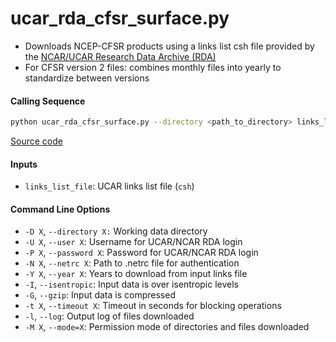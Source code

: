 ucar_rda_cfsr_surface.py
========================

- Downloads NCEP-CFSR products using a links list csh file provided by the [NCAR/UCAR Research Data Archive (RDA)](https://rda.ucar.edu/)
- For CFSR version 2 files: combines monthly files into yearly to standardize between versions

#### Calling Sequence
```bash
python ucar_rda_cfsr_surface.py --directory <path_to_directory> links_list_file
```
[Source code](https://github.com/tsutterley/model-harmonics/blob/main/reanalysis/ucar_rda_cfsr_surface.py)

#### Inputs
- `links_list_file`: UCAR links list file (`csh`)

#### Command Line Options
- `-D X`, `--directory X:` Working data directory
- `-U X`, `--user X`: Username for UCAR/NCAR RDA login
- `-P X`, `--password X`: Password for UCAR/NCAR RDA login
- `-N X`, `--netrc X`: Path to .netrc file for authentication
- `-Y X`, `--year X`: Years to download from input links file
- `-I`, `--isentropic`: Input data is over isentropic levels
- `-G`, `--gzip`: Input data is compressed
- `-t X`, `--timeout X`: Timeout in seconds for blocking operations
- `-l`, `--log`: Output log of files downloaded
- `-M X`, `--mode=X`: Permission mode of directories and files downloaded
